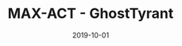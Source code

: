 ---
layout: artPost
title:  MAX-ACT - GhostTyrant
date:   2019-10-01

artTitle: MAX-ACT
artDesc: Fanart - Devil May Cry 5
artYear: 2019
artPath: /assets/fullsize/fullsize_nero.png
artThumb: /assets/thumbnails/thumb_nero.png
artTwitter: https://twitter.com/GhostTyrant/
artMastodon: https://mastodon.art/@GhostTyrant

tags: polished
---